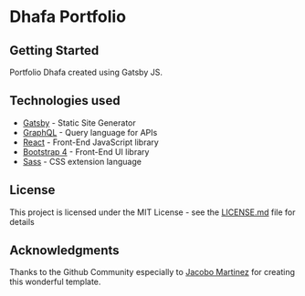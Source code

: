 # Dhafa Portfolio

## Getting Started

Portfolio Dhafa created using Gatsby JS.

## Technologies used

- [Gatsby](https://www.gatsbyjs.org/) - Static Site Generator
- [GraphQL](https://graphql.org/) - Query language for APIs
- [React](https://es.reactjs.org/) - Front-End JavaScript library
- [Bootstrap 4](https://getbootstrap.com/docs/4.3/getting-started/introduction/) - Front-End UI library
- [Sass](https://sass-lang.com/documentation) - CSS extension language

## License

This project is licensed under the MIT License - see the [LICENSE.md](LICENSE.md) file for details

## Acknowledgments

Thanks to the Github Community especially to [Jacobo Martinez](https://github.com/cobidev) for creating this wonderful template.
